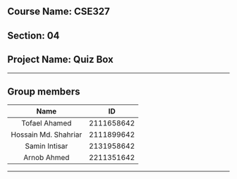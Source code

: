 ## Course Name: CSE327
## Section: 04
## Project Name: Quiz Box
---
## Group members
|         Name         | ID           |
|:--------------------:|:------------:|
| Tofael Ahamed        | 2111658642   |
| Hossain Md. Shahriar | 2111899642   |
| Samin Intisar        | 2131958642   |
| Arnob Ahmed          | 2211351642   |
---
